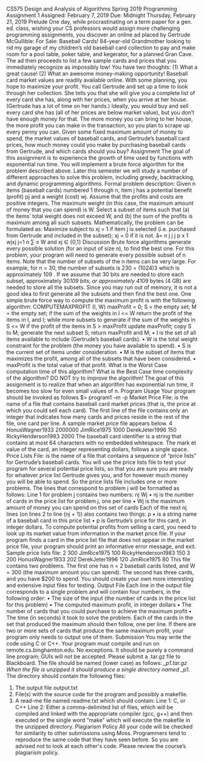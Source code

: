 CS575 Design and Analysis of Algorithms
Spring 2019
Programming Assignment 1
Assigned: February 7, 2019
Due: Midnight Thursday, February 21, 2019
Prelude
One day, while procrastinating on a term paper for a gen. ed. class, wishing your CS professors would assign more
challenging programming assignments, you discover an online ad placed by Gertrude McGullible:
For Sale: Baseball Cards! 84-year-old Grandmother looking to rid my garage of my
children’s old baseball card collection to pay and make room for a pool table, poker
table, and kegerator, for a planned Gran Cave.
The ad then proceeds to list a few sample cards and prices that you immediately recognize as impossibly
low! You have two thoughts:
(1) What a great cause!
(2) What an awesome money-making opportunity!
Baseball card market values are readily available online. With some planning, you hope to maximize your profit.
You call Gertrude and set up a time to look through her collection. She tells you that she will give you a complete
list of every card she has, along with her prices, when you arrive at her house. (Gertrude has a lot of time on her
hands.) Ideally, you would buy and sell every card she has (all of her prices are below market value), but you don’t
have enough money for that. The more money you can bring to her house, the more profit you can make in the
transaction, so you plan to scrape up every penny you can.
Given some fixed maximum amount of money to spend, the market values of baseball cards, and Gertrude’s baseball
card prices, how much money could you make by purchasing baseball cards from Gertrude, and which cards should
you buy?
Assignment
The goal of this assignment is to experience the growth of time used by functions with exponential run time. You
will implement a brute force algorithm for the problem described above. Later this semester we will study a number
of different approaches to solve this problem, including greedy, backtracking, and dynamic programming
algorithms.
Formal problem description: Given n items (baseball cards) numbered 1 through n, item j has a potential benefit
(profit) pj and a weight (cost) wj. Assume that the profits and costs are positive integers. The maximum weight (in
this case, the maximum amount of money that you can spend) is W. Select a subset of items such that (a) the items’
total weight does not exceed W, and (b) the sum of the profits is maximum among all such subsets.
Mathematically, the problem can be formulated as:
Maximize subject to
xj = 1 if item j is selected (i.e. purchased from Gertrude and included in the subset); xj = 0 if it is not.
å=
n
j
j j p x
1
wjxj
j=1
n
∑ ≤ W and xj ∈ {0,1}
Discussion
Brute force algorithms generate every possible solution (for an input of size n), to find the best one. For this problem,
your program will need to generate every possible subset of n items. Note that the number of subsets of the n items
can be very large. For example, for n = 30, the number of subsets is 230 = (1024)3 which is approximately 109
. If
we assume that 30 bits are needed to store each subset, approximately 30*109 bits, or approximately 4*109 bytes (4
GB) are needed to store all the subsets. Since you may run out of memory, it is not a good idea to first generate all
the subsets and then find the best one.
One simple brute force way to compute the maximum profit is with the following algorithm:
COMPUTEMAXPROFIT (I, W)
maxProfit = 0;
S = the empty set;
M = the empty set;
if the sum of the weights in I <= W
return the profit of the items in I, and I;
while more subsets to generate
if the sum of the weights in S <= W
if the profit of the items in S > maxProfit
update maxProfit;
copy S to M;
generate the next subset S;
return maxProfit and M;
• I is the set of all items available to include (Gertrude’s baseball cards).
• W is the total weight constraint for the problem (the money you have available to spend).
• S is the current set of items under consideration.
• M is the subset of items that maximizes the profit, among all of the subsets that have been considered.
• maxProfit is the total value of that profit.
What is the Worst Case computation time of this algorithm? What is the Best Case time complexity of the
algorithm? DO NOT try to improve the algorithm! The goal of this assignment is to realize that when an algorithm
has exponential run time, it becomes too slow for even small values of n.
Program Usage
Your program should be invoked as follows
$> program1 –m <market-price-file> -p <price-list-file>
Market Price File: <market-price-file> is the name of a file that contains baseball card market prices (that
is, the price at which you could sell each card). The first line of the file contains only an integer that indicates how
many cards and prices reside in the rest of the file, one card per line.
A sample market price file appears below.
4
HonusWagner1933 2000000
JimRice1975 1000
DerekJeter1996 150
RickyHenderson1983 2000
The baseball card identifier is a string that contains at most 64 characters with no embedded whitespace. The
mark et value of the card, an integer representing dollars, follows a single space.
Price Lists File: <price-list-file> is the name of a file that contains a sequence of “price lists” for
Gertrude’s baseball cards. You will use the price lists file to test your program for several potential price lists, so
that you are sure you are ready for whatever price list Gertrude gives you, and for however much money you will
be able to spend.
So the price lists file includes one or more problems. The lines that correspond to problem j will be formatted as
follows:
Line 1 for problem j contains two numbers: nj Wj
• nj is the number of cards in the price list for problem j, one per line
• Wj is the maximum amount of money you can spend on this set of cards
Each of the next nj lines (on lines 2 to line (nj + 1)) also contains two things: <card> p
• <card> is a string name of a baseball card in this price list
• p is Gertrude’s price for this card, in integer dollars.
To compute potential profits from selling a card, you need to look up its market value from information in the
market price file.
If your program finds a card in the price list file that does not appear in the market price file, your program should
print an informative error message, and exit.
Sample price lists file:
2 300
JimRice1975 100
RickyHenderson1983 150
3 200
HonusWagner1933 202
DerekJeter1996 120
JimRice1975 80
This file contains two problems. The first one has n = 2 baseball cards listed, and W = 300 (the maximum amount
you can spend). The second has three cards, and you have $200 to spend. You should create your own more
interesting and extensive input files for testing.
Output File
Each line in the output file corresponds to a single problem and will contain four numbers, in the following order:
• The size of the input (the number of cards in the price list for this problem)
• The computed maximum profit, in integer dollars
• The number of cards that you could purchase to achieve the maximum profit
• The time (in seconds) it took to solve the problem.
Each of the cards in the set that produced the maximum should then follow, one per line. If there are two or more
sets of cards that produce the same maximum profit, your program only needs to output one of them.
Submission
You may write the code using C or C++. Your program must compile and run on remote.cs.binghamton.edu. No
exceptions. It should be purely a command line program; GUIs will not be accepted.
Please submit a .tar.gz file to Blackboard. The file should be named (lower case) as follows:
<lastname>_<firstinitial>_p1.tar.gz
When the file is unzipped it should produce a single directory named <lastname>_<firstinitial>_p1.
The directory should contain the following files:
1. The output file output.txt
2. File(s) with the source code for the program and possibly a makefile.
3. A read-me file named readme.txt which should contain:
 Line 1: C, or C++
 Line 2: Either a comma-delimited list of files, which will be compiled and linked with the appropriate
compiler (gcc, g++) and then executed or the single word “make” which will execute the makefile
in the unzipped directory.
Plagiarism Policy
All your code will be checked for similarity to other submissions using Moss. Programmers tend to reproduce the
same code that they have seen before. So you are advised not to look at each other's code. Please review the course’s
plagiarism policy.

